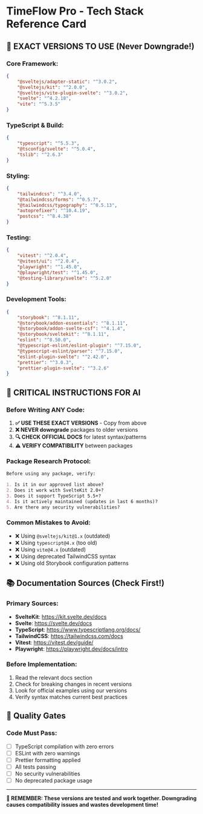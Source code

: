 # TimeFlow Pro - Tech Stack Reference Card

## 🎯 EXACT VERSIONS TO USE (Never Downgrade!)

### **Core Framework:**

```json
{
	"@sveltejs/adapter-static": "^3.0.2",
	"@sveltejs/kit": "^2.0.0",
	"@sveltejs/vite-plugin-svelte": "^3.0.2",
	"svelte": "^4.2.18",
	"vite": "^5.3.5"
}
```

### **TypeScript & Build:**

```json
{
	"typescript": "^5.5.3",
	"@tsconfig/svelte": "^5.0.4",
	"tslib": "^2.6.3"
}
```

### **Styling:**

```json
{
	"tailwindcss": "^3.4.0",
	"@tailwindcss/forms": "^0.5.7",
	"@tailwindcss/typography": "^0.5.13",
	"autoprefixer": "^10.4.19",
	"postcss": "^8.4.38"
}
```

### **Testing:**

```json
{
	"vitest": "^2.0.4",
	"@vitest/ui": "^2.0.4",
	"playwright": "^1.45.0",
	"@playwright/test": "^1.45.0",
	"@testing-library/svelte": "^5.2.0"
}
```

### **Development Tools:**

```json
{
	"storybook": "^8.1.11",
	"@storybook/addon-essentials": "^8.1.11",
	"@storybook/addon-svelte-csf": "^4.1.4",
	"@storybook/sveltekit": "^8.1.11",
	"eslint": "^8.50.0",
	"@typescript-eslint/eslint-plugin": "^7.15.0",
	"@typescript-eslint/parser": "^7.15.0",
	"eslint-plugin-svelte": "^2.42.0",
	"prettier": "^3.0.3",
	"prettier-plugin-svelte": "^3.2.6"
}
```

## 🚨 CRITICAL INSTRUCTIONS FOR AI

### **Before Writing ANY Code:**

1. **✅ USE THESE EXACT VERSIONS** - Copy from above
2. **❌ NEVER downgrade** packages to older versions
3. **🔍 CHECK OFFICIAL DOCS** for latest syntax/patterns
4. **⚠️ VERIFY COMPATIBILITY** between packages

### **Package Research Protocol:**

```markdown
Before using any package, verify:

1. Is it in our approved list above?
2. Does it work with SvelteKit 2.0+?
3. Does it support TypeScript 5.5+?
4. Is it actively maintained (updates in last 6 months)?
5. Are there any security vulnerabilities?
```

### **Common Mistakes to Avoid:**

- ❌ Using `@sveltejs/kit@1.x` (outdated)
- ❌ Using `typescript@4.x` (too old)
- ❌ Using `vite@4.x` (outdated)
- ❌ Using deprecated TailwindCSS syntax
- ❌ Using old Storybook configuration patterns

## 📚 Documentation Sources (Check First!)

### **Primary Sources:**

- **SvelteKit**: https://kit.svelte.dev/docs
- **Svelte**: https://svelte.dev/docs
- **TypeScript**: https://www.typescriptlang.org/docs/
- **TailwindCSS**: https://tailwindcss.com/docs
- **Vitest**: https://vitest.dev/guide/
- **Playwright**: https://playwright.dev/docs/intro

### **Before Implementation:**

1. Read the relevant docs section
2. Check for breaking changes in recent versions
3. Look for official examples using our versions
4. Verify syntax matches current best practices

## 🎯 Quality Gates

### **Code Must Pass:**

- [ ] TypeScript compilation with zero errors
- [ ] ESLint with zero warnings
- [ ] Prettier formatting applied
- [ ] All tests passing
- [ ] No security vulnerabilities
- [ ] No deprecated package usage

---

**📌 REMEMBER: These versions are tested and work together. Downgrading causes compatibility issues and wastes development time!**

